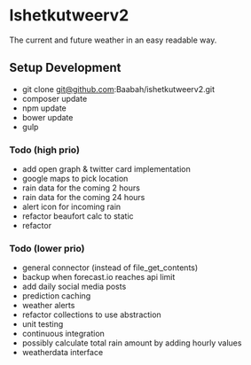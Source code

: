 Ishetkutweerv2
========================
The current and future weather in an easy readable way.

## Setup Development

* git clone git@github.com:Baabah/ishetkutweerv2.git
* composer update
* npm update
* bower update
* gulp

### Todo (high prio)
* add open graph & twitter card implementation
* google maps to pick location
* rain data for the coming 2 hours
* rain data for the coming 24 hours
* alert icon for incoming rain
* refactor beaufort calc to static
* refactor 

### Todo (lower prio)
* general connector (instead of file_get_contents)
* backup when forecast.io reaches api limit
* add daily social media posts
* prediction caching
* weather alerts
* refactor collections to use abstraction
* unit testing
* continuous integration
* possibly calculate total rain amount by adding hourly values
* weatherdata interface